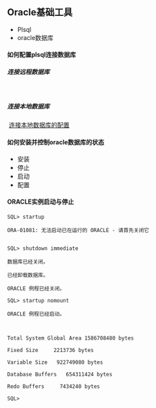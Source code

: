 ## Oracle基础工具

* Plsql
* oracle数据库



#### 如何配置plsql连接数据库

##### 	连接远程数据库

​		

##### 	连接本地数据库

​		[连接本地数据库的配置](https://www.cnblogs.com/fengjunming/p/7966110.html)





#### 如何安装并控制oracle数据库的状态

* 安装
* 停止
* 启动
* 配置





#### ORACLE实例启动与停止

```shell
SQL> startup

ORA-01081: 无法启动已在运行的 ORACLE - 请首先关闭它


SQL> shutdown immediate

数据库已经关闭。

已经卸载数据库。

ORACLE 例程已经关闭。

SQL> startup nomount

ORACLE 例程已经启动。



Total System Global Area 1586708480 bytes

Fixed Size     2213736 bytes

Variable Size   922749080 bytes

Database Buffers   654311424 bytes

Redo Buffers     7434240 bytes

SQL> 
```





